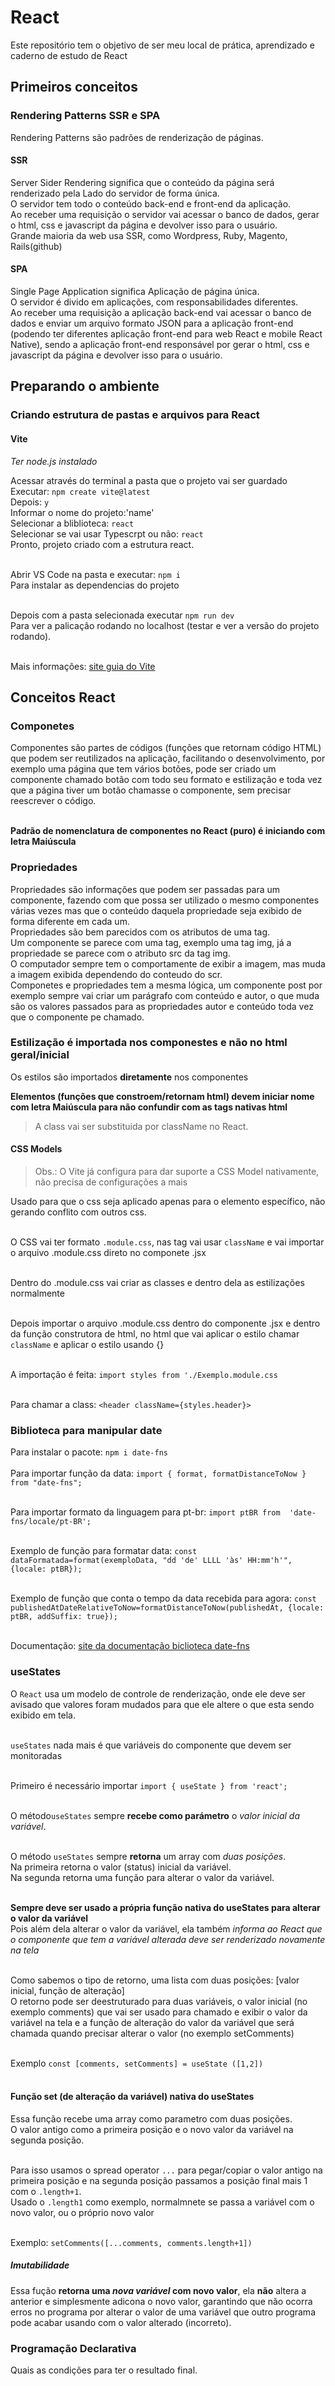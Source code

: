 # React
Este repositório tem o objetivo de ser meu local de prática, aprendizado e caderno de estudo de React

## Primeiros conceitos

### Rendering Patterns SSR e SPA
Rendering Patterns são padrões de renderização de páginas.

#### SSR
Server Sider Rendering significa que o conteúdo da página será renderizado pela Lado do servidor de forma única.<br>
O servidor tem todo o conteúdo back-end e front-end da aplicação.<br>
Ao receber uma requisição o servidor vai acessar o banco de dados, gerar o html, css e javascript da página e devolver isso para o usuário.<br>
Grande maioria da web usa SSR, como Wordpress, Ruby, Magento, Rails(github)

#### SPA
Single Page Application significa Aplicação de página única.<br>
O servidor é divido em aplicações, com responsabilidades diferentes.<br>
Ao receber uma requisição a aplicação back-end vai acessar o banco de dados e enviar um arquivo formato JSON para a aplicação front-end (podendo ter diferentes aplicação front-end para web React e mobile React Native), sendo a aplicação front-end responsável por gerar o html, css e javascript da página e devolver isso para o usuário.


## Preparando o ambiente

### Criando estrutura de pastas e arquivos para React
#### Vite
*Ter node.js instalado*

Acessar através do terminal a pasta que o projeto vai ser guardado<br>
Executar: `npm create vite@latest`<br>
Depois: `y`<br>
Informar o nome do projeto:'name'<br>
Selecionar a bliblioteca: `react`<br>
Selecionar se vai usar Typescrpt ou não: `react`<br>
Pronto, projeto criado com a estrutura react.<br><br>

Abrir VS Code na pasta e executar: `npm i`<br>
Para instalar as dependencias do projeto<br><br>

Depois com a pasta selecionada executar `npm run dev`<br>
Para ver a palicação rodando no localhost (testar e ver a versão do projeto rodando).<br><br>

Mais informações: [site guia do Vite](https://vitejs.dev/guide/)


## Conceitos React

### Componetes
Componentes são partes de códigos (funções que retornam código HTML) que podem ser reutilizados na aplicação, facilitando o desenvolvimento, por exemplo uma página que tem vários botões, pode ser criado um componente chamado botão com todo seu formato e estilização e toda vez que a página tiver um botão chamasse o componente, sem precisar reescrever o código.<br><br>

**Padrão de nomenclatura de componentes no React (puro) é iniciando com letra Maiúscula**

### Propriedades
Propriedades são informações que podem ser passadas para um componente, fazendo com que possa ser utilizado o mesmo componentes várias vezes mas que o conteúdo daquela propriedade seja exibido de forma diferente em cada um.<br>
Propriedades são bem parecidos com os atributos de uma tag.<br>
Um componente se parece com uma tag, exemplo uma tag img, já a propriedade se parece com o atributo src da tag img.<br>
O computador sempre tem o comportamente de exibir a imagem, mas muda a imagem exibida dependendo do conteudo do scr.<br>
Componetes e propriedades tem a mesma lógica, um componente post por exemplo sempre vai criar um parágrafo com conteúdo e autor, o que muda são os valores passados para as propriedades autor e conteúdo toda vez que o componente pe chamado.

### Estilização é importada nos componestes e não no html geral/inicial
Os estilos são importados **diretamente** nos componentes<br>

**Elementos (funções que constroem/retornam html) devem iniciar nome com letra Maiúscula para não confundir com as tags nativas html**

>A class vai ser substituida por className no React.

#### CSS Models
>Obs.: O Vite já configura para dar suporte a CSS Model nativamente, não precisa de configurações a mais

Usado para que o css seja aplicado apenas para o elemento específico, não gerando conflito com outros css.<br><br>

O CSS vai ter formato `.module.css`, nas tag vai usar `className` e vai importar o arquivo .module.css direto no componete .jsx <br><br>

Dentro do .module.css vai criar as classes e dentro dela as estilizações normalmente <br><br>

Depois importar o arquivo .module.css dentro do componente .jsx e dentro da função construtora de html, no html que vai aplicar o estilo chamar `className` e aplicar o estilo usando {} <br><br>


A importação é feita: `import styles from './Exemplo.module.css` <br><br>

Para chamar a class: `<header className={styles.header}>`

### Biblioteca para manipular date
Para instalar o pacote: `npm i date-fns` <br><br>
Para importar função da data: `import { format, formatDistanceToNow } from "date-fns";` <br> <br>

Para importar formato da linguagem para pt-br: `import ptBR from  'date-fns/locale/pt-BR';` <br> <br>

Exemplo de função para formatar data: `const dataFormatada=format(exemploData, "dd 'de' LLLL 'às' HH:mm'h'", {locale: ptBR});`<br> <br>

Exemplo de função que conta o tempo da data recebida para agora: `const publishedAtDateRelativeToNow=formatDistanceToNow(publishedAt, {locale: ptBR, addSuffix: true});`<br> <br>


Documentação: [site da documentação biclioteca date-fns](https://date-fns.org/docs/Getting-Started)

### useStates
O `React` usa um modelo de controle de renderização, onde ele deve ser avisado que valores foram mudados para que ele altere o que esta sendo exibido em tela.<br><br>

`useStates` nada mais é que variáveis do componente que devem ser monitoradas<br><br>

Primeiro é necessário importar `import { useState } from 'react';` <br><br>

O método`useStates` sempre **recebe como parámetro** o *valor inicial da variável*.<br><br>

O método `useStates` sempre **retorna** um array com *duas posições*.<br>
Na primeira retorna o valor (status) inicial da variável.<br>
Na segunda retorna uma função para alterar o valor da variável.<br><br>

**Sempre deve ser usado a própria função nativa do useStates para alterar o valor da variável**<br>
Pois além  dela alterar o valor da variável, ela também *informa ao React que o componente que tem a variável alterada deve ser renderizado novamente na tela*<br><br>

Como sabemos o tipo de retorno, uma lista com duas posições: [valor inicial, função de alteração]<br>
O retorno pode ser deestruturado para duas variáveis, o valor inicial (no exemplo comments) que vai ser usado para chamado e exibir o valor da variável na tela e a função de alteração do valor da variável que será chamada quando precisar alterar o valor (no exemplo setComments) <br><br>

Exemplo `const [comments, setComments] = useState ([1,2])` <br><br>

#### Função set (de alteração da variável) nativa do useStates
Essa função recebe uma array como parametro com duas posições.<br>
O valor antigo como a primeira posição e o novo valor da variável na segunda posição.<br><br>

Para isso usamos o spread operator `...` para pegar/copiar o valor antigo na primeira posição e na segunda posição passamos a posição final mais 1 com o `.length+1`.<br>
Usado o `.length1` como exemplo, normalmnete se passa a variável com o novo valor, ou o próprio novo valor<br><br>

Exemplo: `setComments([...comments, comments.length+1])`<br>

##### Imutabilidade
Essa fução **retorna uma *nova variável* com novo valor**, ela **não** altera a anterior e simplesmente adicona o novo valor, garantindo que não ocorra erros no programa por alterar o valor de uma variável que outro programa pode acabar usando com o valor alterado (incorreto).


### Programação Declarativa
Quais as condições para ter o resultado final.<br><br>
